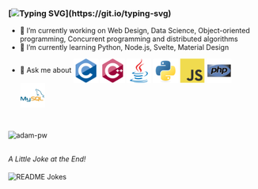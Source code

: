 ### [![Typing SVG](https://readme-typing-svg.herokuapp.com?font=Architects+Daughter&color=7AF79A&size=30&lines=Hey!+I'm+Ali!;I'm+a+Computer+Scientist...;)](https://git.io/typing-svg)

<!--
**AliHaider-codes/AliHaider-codes** is a ✨ _special_ ✨ repository because its `README.md` (this file) appears on your GitHub profile.
Here are some ideas to get you started:
-->

- 🔭 I’m currently working on Web Design, Data Science, Object-oriented programming, Concurrent programming and distributed algorithms
- 🌱 I’m currently learning Python, Node.js, Svelte, Material Design
<!--
- 👯 I’m looking to collaborate on ...
- 🤔 I’m looking for help with ... -->
- 💬 Ask me about <img align="center" src="https://raw.githubusercontent.com/devicons/devicon/master/icons/c/c-original.svg" height="50" /> <img align="center" src="https://raw.githubusercontent.com/devicons/devicon/master/icons/cplusplus/cplusplus-original.svg" height="50" /> <img align="center" src="https://raw.githubusercontent.com/devicons/devicon/master/icons/java/java-original.svg" height="50" /> <img align="center" src="https://raw.githubusercontent.com/devicons/devicon/master/icons/python/python-original.svg" height="50" /> <img align="center" src="https://raw.githubusercontent.com/devicons/devicon/master/icons/javascript/javascript-original.svg" height="50" /> <img align="center" src="https://raw.githubusercontent.com/devicons/devicon/master/icons/php/php-original.svg" height="50" /> <img align="center" src="https://raw.githubusercontent.com/devicons/devicon/master/icons/mysql/mysql-original-wordmark.svg" height="50" />
<br>
<p><img align="center"
    src="https://github-readme-stats.vercel.app/api/top-langs?username=AliHaider-codes&show_icons=true&locale=en&bg_color=0d1117&text_color=ffffff&layout=compact"
    alt="adam-pw" 
    bg_color=#808080/></p>
<br>
<i>A Little Joke at the End!</i><br><br>
<img align="center" src="https://readme-jokes.vercel.app/api" alt="README Jokes">

<!--
- 📫 How to reach me: ...
- 😄 Pronouns: ...
- ⚡ Fun fact: ...
-->
